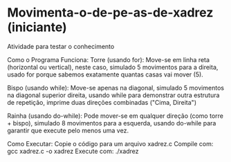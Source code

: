 # Movimenta-o-de-pe-as-de-xadrez (iniciante)
Atividade para testar o conhecimento

Como o Programa Funciona:
Torre (usando for):
Move-se em linha reta (horizontal ou vertical), neste caso, simulado 5 movimentos para a direita, usado for porque sabemos exatamente quantas casas vai mover (5).

Bispo (usando while):
Move-se apenas na diagonal, simulado 5 movimentos na diagonal superior direita, usando while para demonstrar outra estrutura de repetição, imprime duas direções combinadas ("Cima, Direita")

Rainha (usando do-while):
Pode mover-se em qualquer direção (como torre + bispo), simulado 8 movimentos para a esquerda, usando do-while para garantir que execute pelo menos uma vez.

Como Executar:
Copie o código para um arquivo xadrez.c
Compile com: gcc xadrez.c -o xadrez
Execute com: ./xadrez
